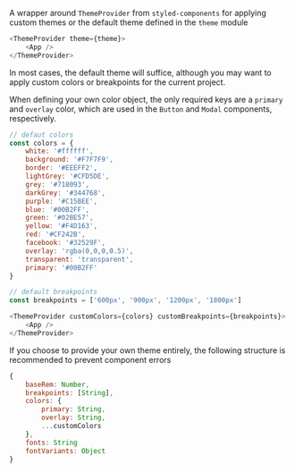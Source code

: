 A wrapper around `ThemeProvider` from `styled-components` for applying custom themes or the default theme defined in the `theme` module

```js
<ThemeProvider theme={theme}>
    <App />
</ThemeProvider>
```

In most cases, the default theme will suffice, although you may want to apply custom colors or breakpoints for the current project.

When defining your own color object, the only required keys are a `primary` and `overlay` color, which are used in the `Button` and `Modal` components, respectively.

```js
// defaut colors
const colors = {
    white: '#ffffff',
    background: '#F7F7F9',
    border: '#EEEFF2',
    lightGrey: '#CFD5DE',
    grey: '#718093',
    darkGrey: '#344768',
    purple: '#C15BEE',
    blue: '#00B2FF',
    green: '#02BE57',
    yellow: '#F4D163',
    red: '#CF242B',
    facebook: '#32529F',
    overlay: 'rgba(0,0,0,0.5)',
    transparent: 'transparent',
    primary: '#00B2FF'
}

// default breakpoints
const breakpoints = ['600px', '900px', '1200px', '1800px']

<ThemeProvider customColors={colors} customBreakpoints={breakpoints}>
    <App />
</ThemeProvider>
```

If you choose to provide your own theme entirely, the following structure is recommended to prevent component errors

```js
{
    baseRem: Number,
    breakpoints: [String],
    colors: {
        primary: String,
        overlay: String,
        ...customColors
    },
    fonts: String
    fontVariants: Object
}
```
